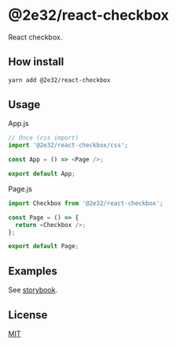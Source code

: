 # @2e32/react-checkbox

React checkbox.

## How install

```bash
yarn add @2e32/react-checkbox
```

## Usage

App.js

```javascript
// Once (css import)
import '@2e32/react-checkbox/css';

const App = () => <Page />;

export default App;
```

Page.js

```javascript
import Checkbox from '@2e32/react-checkbox';

const Page = () => {
  return <Checkbox />;
};

export default Page;
```

## Examples

See [storybook](https://github.com/2e32/react-checkbox-storybook).

## License

[MIT](https://choosealicense.com/licenses/mit)
